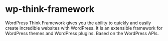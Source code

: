 # wp-think-framework

WordPress Think Framework gives you the ability to quickly and easily create incredible websites with WordPress.  It Is an extensible framework  for WordPress themes and WordPress plugins. Based on the WordPress APIs.